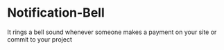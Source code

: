 # Notification-Bell
It rings a bell sound whenever someone makes a payment on your site or commit to your project
